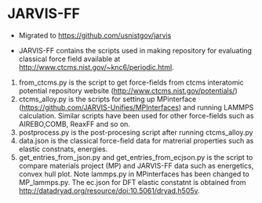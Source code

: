 # JARVIS-FF
- Migrated to https://github.com/usnistgov/jarvis

- JARVIS-FF contains the scripts used in making repository for evaluating classical force field available at http://www.ctcms.nist.gov/~knc6/periodic.html.
1) from_ctcms.py is the script to get force-fields from ctcms interatomic potential repository website (http://www.ctcms.nist.gov/potentials/)
2) ctcms_alloy.py is the scripts for setting up MPinterface (https://github.com/JARVIS-Unifies/MPInterfaces) and  running LAMMPS calculation. Similar scripts have been used for other force-fields such as AIREBO,COMB, ReaxFF and so on.
3) postprocess.py is the post-procesing script after running ctcms_alloy.py
4) data.json is the classical force-field data for matrerial properties such as elastic constnats, energies.
5) get_entries_from_json.py and get_entries_from_ecjson.py is the script to compare materials project (MP) and JARVIS-FF data such as energetics, convex hull plot. 
Note lammps.py in MPinterfaces has been changed to MP_lammps.py. The ec.json for DFT elastic constatnt is obtained from http://datadryad.org/resource/doi:10.5061/dryad.h505v.
